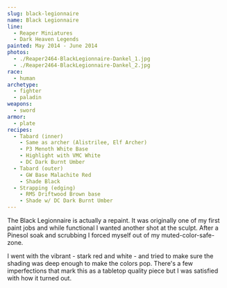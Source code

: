 ```yaml
---
slug: black-legionnaire
name: Black Legionnaire
line:
  - Reaper Miniatures
  - Dark Heaven Legends
painted: May 2014 - June 2014
photos:
  - ./Reaper2464-BlackLegionnaire-Dankel_1.jpg
  - ./Reaper2464-BlackLegionnaire-Dankel_2.jpg
race:
  - human
archetype:
  - fighter
  - paladin
weapons:
  - sword
armor:
  - plate
recipes:
  - Tabard (inner)
    - Same as archer (Alistrilee, Elf Archer)
    - P3 Menoth White Base
    - Highlight with VMC White
    - DC Dark Burnt Umber
  - Tabard (outer)
    - GW Base Malachite Red
    - Shade Black
  - Strapping (edging)
    - RMS Driftwood Brown base
    - Shade w/ DC Dark Burnt Umber
---
```


The Black Legionnaire is actually a repaint. It was originally one of my first paint jobs and while functional I wanted another shot at the sculpt. After a Pinesol soak and scrubbing I forced myself out of my muted-color-safe-zone.

I went with the vibrant - stark red and white - and tried to make sure the shading was deep enough to make the colors pop. There's a few imperfections that mark this as a tabletop quality piece but I was satisfied with how it turned out.
